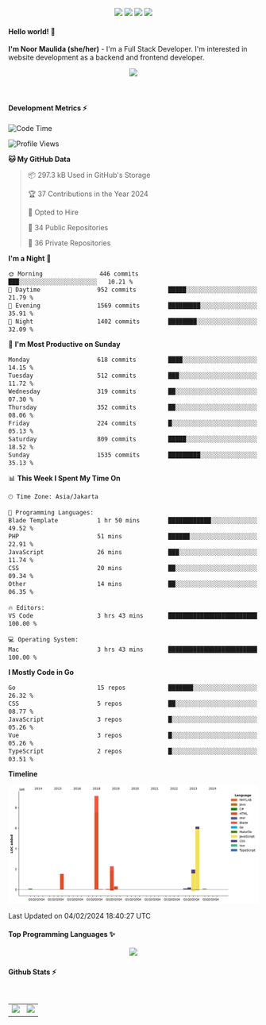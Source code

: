 <p align="center">
  <img src="https://dev.discordprofiles.me/badge/status/814439552055771206?simple=true">
  <img src="https://dev.discordprofiles.me/badge/playing/814439552055771206">
  <img src="https://dev.discordprofiles.me/badge/vscode/814439552055771206">
  <img src="https://dev.discordprofiles.me/badge/spotify/814439552055771206">
</p>

#### Hello world! 👋
**I'm Noor Maulida (she/her)** - I'm a Full Stack Developer. I'm interested in website development as a backend and frontend developer.

<p align="center">
  <img src="https://skillicons.dev/icons?i=go,php,laravel,nodejs,vue,express,ruby,mongodb,docker,aws,gcp" />
</p>
<br>

#### Development Metrics ⚡
<!--START_SECTION:waka-->
![Code Time](http://img.shields.io/badge/Code%20Time-352%20hrs%2052%20mins-blue)

![Profile Views](http://img.shields.io/badge/Profile%20Views-0-blue)

**🐱 My GitHub Data** 

> 📦 297.3 kB Used in GitHub's Storage 
 > 
> 🏆 37 Contributions in the Year 2024
 > 
> 💼 Opted to Hire
 > 
> 📜 34 Public Repositories 
 > 
> 🔑 36 Private Repositories 
 > 
**I'm a Night 🦉** 

```text
🌞 Morning                446 commits         ███░░░░░░░░░░░░░░░░░░░░░░   10.21 % 
🌆 Daytime                952 commits         █████░░░░░░░░░░░░░░░░░░░░   21.79 % 
🌃 Evening                1569 commits        █████████░░░░░░░░░░░░░░░░   35.91 % 
🌙 Night                  1402 commits        ████████░░░░░░░░░░░░░░░░░   32.09 % 
```
📅 **I'm Most Productive on Sunday** 

```text
Monday                   618 commits         ████░░░░░░░░░░░░░░░░░░░░░   14.15 % 
Tuesday                  512 commits         ███░░░░░░░░░░░░░░░░░░░░░░   11.72 % 
Wednesday                319 commits         ██░░░░░░░░░░░░░░░░░░░░░░░   07.30 % 
Thursday                 352 commits         ██░░░░░░░░░░░░░░░░░░░░░░░   08.06 % 
Friday                   224 commits         █░░░░░░░░░░░░░░░░░░░░░░░░   05.13 % 
Saturday                 809 commits         █████░░░░░░░░░░░░░░░░░░░░   18.52 % 
Sunday                   1535 commits        █████████░░░░░░░░░░░░░░░░   35.13 % 
```


📊 **This Week I Spent My Time On** 

```text
🕑︎ Time Zone: Asia/Jakarta

💬 Programming Languages: 
Blade Template           1 hr 50 mins        ████████████░░░░░░░░░░░░░   49.52 % 
PHP                      51 mins             ██████░░░░░░░░░░░░░░░░░░░   22.91 % 
JavaScript               26 mins             ███░░░░░░░░░░░░░░░░░░░░░░   11.74 % 
CSS                      20 mins             ██░░░░░░░░░░░░░░░░░░░░░░░   09.34 % 
Other                    14 mins             ██░░░░░░░░░░░░░░░░░░░░░░░   06.35 % 

🔥 Editors: 
VS Code                  3 hrs 43 mins       █████████████████████████   100.00 % 

💻 Operating System: 
Mac                      3 hrs 43 mins       █████████████████████████   100.00 % 
```

**I Mostly Code in Go** 

```text
Go                       15 repos            ███████░░░░░░░░░░░░░░░░░░   26.32 % 
CSS                      5 repos             ██░░░░░░░░░░░░░░░░░░░░░░░   08.77 % 
JavaScript               3 repos             █░░░░░░░░░░░░░░░░░░░░░░░░   05.26 % 
Vue                      3 repos             █░░░░░░░░░░░░░░░░░░░░░░░░   05.26 % 
TypeScript               2 repos             █░░░░░░░░░░░░░░░░░░░░░░░░   03.51 % 
```



**Timeline**

![Lines of Code chart](https://raw.githubusercontent.com/noormaulida/noormaulida/main/assets/bar_graph.png)


 Last Updated on 04/02/2024 18:40:27 UTC
<!--END_SECTION:waka-->

#### Top Programming Languages ✨
<p align="center">
  <img src="https://api.githubtrends.io/user/svg/noormaulida/langs?time_range=one_year&include_private=true&compact=true&theme=dark" />
</p>

#### Github Stats ⚡
<p align="center">
  <table>
    <tr>
      <td>
        <img src="https://github-readme-streak-stats.herokuapp.com?user=noormaulida&theme=react&hide_border=true&mode=weekly" height="180" />
      </td>
      <td>
        <img src="https://github-readme-stats.vercel.app/api?username=noormaulida&theme=react&count_private=true&hide_border=true&line_height=20" height="180"/>
      </td>
    </tr>
</p>
<br>
